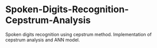 # Spoken-Digits-Recognition-Cepstrum-Analysis
Spoken digits recognition using cepstrum method. Implementation of cepstrum analysis and ANN model.
